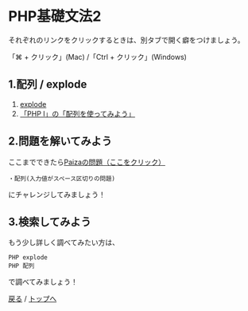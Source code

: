 # PHP基礎文法2
それぞれのリンクをクリックするときは、別タブで開く癖をつけましょう。

「⌘ + クリック」(Mac) /「Ctrl + クリック」(Windows)

## 1.配列 / explode

1. [explode](https://www.youtube.com/watch?v=U5hc6CPPC8o)
2. [「PHP I」の「配列を使ってみよう」](https://prog-8.com/lessons/php/study/1)


## 2.問題を解いてみよう
ここまでできたら[Paizaの問題（ここをクリック）](/paiza/quiz01.md)

    ・配列(入力値がスペース区切りの問題)

にチャレンジしてみましょう！

## 3.検索してみよう
もう少し詳しく調べてみたい方は、
```
PHP explode
PHP 配列
```
で調べてみましょう！


[戻る](/web_application/index.md) /
[トップへ](/README.md)
